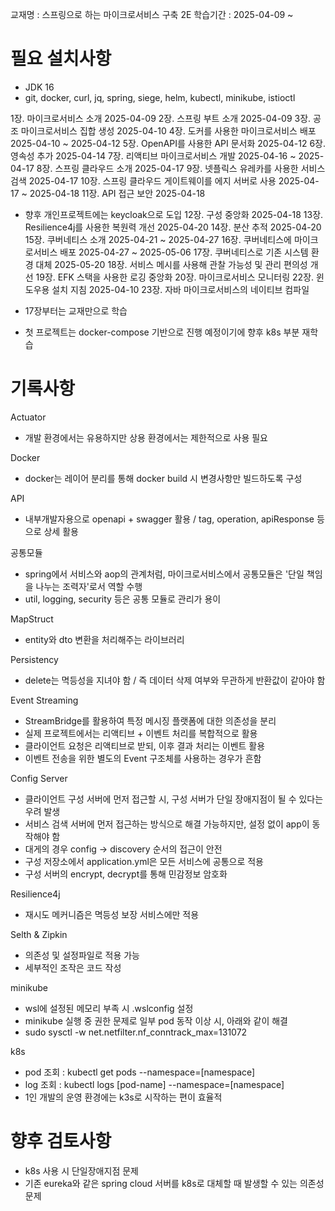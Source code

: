 교재명 : 스프링으로 하는 마이크로서비스 구축 2E
학습기간 : 2025-04-09 ~


# 필요 설치사항
- JDK 16
- git, docker, curl, jq, spring, siege, helm, kubectl, minikube, istioctl


1장. 마이크로서비스 소개 2025-04-09
2장. 스프링 부트 소개 2025-04-09
3장. 공조 마이크로서비스 집합 생성 2025-04-10
4장. 도커를 사용한 마이크로서비스 배포 2025-04-10 ~ 2025-04-12
5장. OpenAPI를 사용한 API 문서화 2025-04-12
6장. 영속성 추가 2025-04-14
7장. 리액티브 마이크로서비스 개발 2025-04-16 ~ 2025-04-17
8장. 스프링 클라우드 소개 2025-04-17
9장. 넷플릭스 유레카를 사용한 서비스 검색 2025-04-17
10장. 스프링 클라우드 게이트웨이를 에지 서버로 사용 2025-04-17 ~ 2025-04-18
11장. API 접근 보안 2025-04-18
- 향후 개인프로젝트에는 keycloak으로 도입
12장. 구성 중앙화 2025-04-18
13장. Resilience4j를 사용한 복원력 개선 2025-04-20
14장. 분산 추적 2025-04-20
15장. 쿠버네티스 소개 2025-04-21 ~ 2025-04-27
16장. 쿠버네티스에 마이크로서비스 배포 2025-04-27 ~ 2025-05-06
17장. 쿠버네티스로 기존 시스템 환경 대체 2025-05-20
18장. 서비스 메시를 사용해 관찰 가능성 및 관리 편의성 개선
19장. EFK 스택을 사용한 로깅 중앙화
20장. 마이크로서비스 모니터링
22장. 윈도우용 설치 지침 2025-04-10
23장. 자바 마이크로서비스의 네이티브 컴파일

* 17장부터는 교재만으로 학습
- 첫 프로젝트는 docker-compose 기반으로 진행 예정이기에 향후 k8s 부분 재학습


# 기록사항
Actuator
- 개발 환경에서는 유용하지만 상용 환경에서는 제한적으로 사용 필요

Docker
- docker는 레이어 분리를 통해 docker build 시 변경사항만 빌드하도록 구성

API
- 내부개발자용으로 openapi + swagger 활용 / tag, operation, apiResponse 등으로 상세 활용

공통모듈
- spring에서 서비스와 aop의 관계처럼, 마이크로서비스에서 공통모듈은 '단일 책임을 나누는 조력자'로서 역할 수행
- util, logging, security 등은 공통 모듈로 관리가 용이

MapStruct
- entity와 dto 변환을 처리해주는 라이브러리

Persistency
- delete는 멱등성을 지녀야 함 / 즉 데이터 삭제 여부와 무관하게 반환값이 같아야 함

Event Streaming
- StreamBridge를 활용하여 특정 메시징 플랫폼에 대한 의존성을 분리
- 실제 프로젝트에서는 리액티브 + 이벤트 처리를 복합적으로 활용
- 클라이언트 요청은 리액티브로 받되, 이후 결과 처리는 이벤트 활용
- 이벤트 전송을 위한 별도의 Event 구조체를 사용하는 경우가 흔함

Config Server
- 클라이언트 구성 서버에 먼저 접근할 시, 구성 서버가 단일 장애지점이 될 수 있다는 우려 발생
- 서비스 검색 서버에 먼저 접근하는 방식으로 해결 가능하지만, 설정 없이 app이 동작해야 함
- 대게의 경우 config -> discovery 순서의 접근이 안전
- 구성 저장소에서 application.yml은 모든 서비스에 공통으로 적용
- 구성 서버의 encrypt, decrypt를 통해 민감정보 암호화

Resilience4j
- 재시도 메커니즘은 멱등성 보장 서비스에만 적용

Selth & Zipkin
- 의존성 및 설정파일로 적용 가능
- 세부적인 조작은 코드 작성

minikube
- wsl에 설정된 메모리 부족 시 .wslconfig 설정
- minikube 실행 중 권한 문제로 일부 pod 동작 이상 시, 아래와 같이 해결
- sudo sysctl -w net.netfilter.nf_conntrack_max=131072

k8s
- pod 조회 :  kubectl get pods --namespace=[namespace]
- log 조회 : kubectl logs [pod-name] --namespace=[namespace]
- 1인 개발의 운영 환경에는 k3s로 시작하는 편이 효율적


# 향후 검토사항
- k8s 사용 시 단일장애지점 문제
- 기존 eureka와 같은 spring cloud 서버를 k8s로 대체할 때 발생할 수 있는 의존성 문제